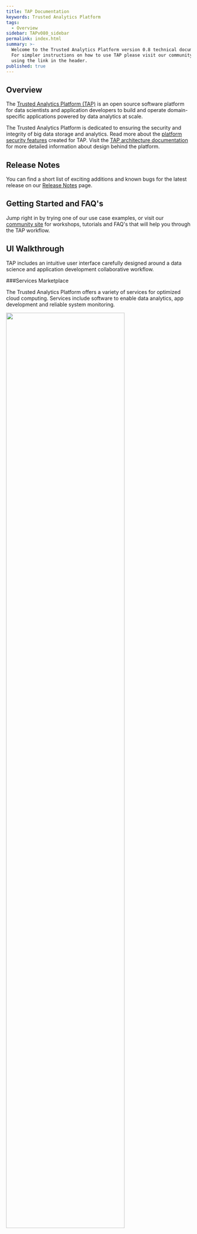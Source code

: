 ```yaml
---
title: TAP Documentation
keywords: Trusted Analytics Platform
tags:
  - Overview
sidebar: TAPv080_sidebar
permalink: index.html
summary: >-
  Welcome to the Trusted Analytics Platform version 0.8 technical documentation.
  For simpler instructions on how to use TAP please visit our community site
  using the link in the header.
published: true
---
```


## Overview

The [Trusted Analytics Platform (TAP)](http://www.trustedanalytics.org) is an open source software platform for data scientists and application developers to build and operate domain-specific applications powered by data analytics at scale.

The Trusted Analytics Platform is dedicated to ensuring the security and integrity of big data storage and analytics. Read more about the [platform security features](Platform_security_features.md) created for TAP.  Visit the [TAP architecture documentation](taparchitechture.pdf) for more detailed information about design behind the platform.

##  Release Notes

You can find a short list of exciting additions and known bugs for the latest release on our [Release Notes](Release_notes.mdnote) page.

##  Getting Started and FAQ's

Jump right in by trying one of our use case examples, or visit our [community site](https://community.trustedanalytics.org/welcome) for workshops, tutorials and FAQ's that will help you through the TAP workflow.

## UI Walkthrough

TAP includes an intuitive user interface carefully designed around a data science and  application development collaborative workflow.  

###Services Marketplace

The Trusted Analytics Platform offers a variety of services for optimized cloud computing. Services include software to enable data analytics, app development and reliable system monitoring.

<img src="/images/UI_marketplace_900x.gif" width="80%">

###Data Catalog 

Data ingestion and cataloging in a TAP platform is easy. With just a few clicks or commands you can ingest data once, schedule recurring data ingestion, work with streaming data or quickly find existing data sets.

<img src="/images/UI_datacatalog_900x.gif" width="80%">

###Model Catalog

Store models and allow creating REST endpoints to use models within applications.

<img src="/images/UI_modelcatalog_900x.gif" width="80%">

###Applications Catalog

Build, upload, run and repurpose any application to show streaming data, predictive analytics results, or take advantage of new IOT device output all from the TAP Applications Catalog.

<td width="50%"><img src="/images/UI_appcatalog_900x.gif" width="80%">

###Platform Administration

Monitor your cloud service, keep track of user permissions for added security, ensure your platform is always running smoothly with TAP’s easy to use interface.

<img src="/images/UI_platformadmin_900x.gif" width="80%">


